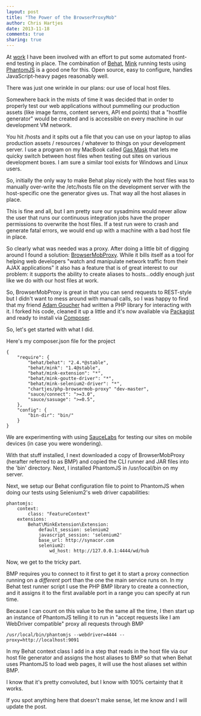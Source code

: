```yaml
---
layout: post
title: "The Power of the BrowserProxyMob"
author: Chris Hartjes
date: 2013-11-18
comments: true
sharing: true
---
```

At [work](http://synacor.com) I have been involved with an effort to put some
automated front-end testing in place. The combination of [Behat](http://behat.org),
[Mink](http://mink.behat.org) running tests using [PhantomJS](http://phantomjs.org)
is a good one for this. Open source, easy to configure, handles JavaScript-heavy
pages reasonably well.

There was just one wrinkle in our plans: our use of local host files.

Somewhere back in the mists of time it was decided that in order to properly
test our web applications without pummelling our production assets (like
image farms, content servers, API end points) that a "hostfile generator"
would be created and is accessible on every machine in our development VM
network.

You hit <hostname>/hosts and it spits out a file that you can use on your
laptop to alias production assets / resources / whatever to things on your
development server. I use a program on my MacBook called [Gas Mask](http://www.clockwise.ee/gasmask/)
that lets me quicky switch between host files when testing out sites on
various development boxes. I am sure a similar tool exists for Windows and
Linux users.

So, initially the only way to make Behat play nicely with the host files was
to manually over-write the /etc/hosts file on the development server with
the host-specific one the generator gives us. That way all the host aliases
in place.

This is fine and all, but I am pretty sure our sysadmins would never allow
the user that runs our continuous integration jobs have the proper permissions
to  overwrite the host files. If a test run were to crash and generate fatal
errors, we would end up with a machine with a bad host file in place.

So clearly what was needed was a proxy. After doing a little bit of digging
around I found a solution: [BrowserMobProxy](http://bmp.lightbody.net/). While
it bills itself as a tool for helping web developers "watch and manipulate
network traffic from their AJAX applications" it also has a feature that
is of great interest to our problem: it supports the ability to create aliases
to hosts...oddly enough just like we do with our host files at work.

So, BrowserMobProxy is great in that you can send requests to REST-style but
I didn't want to mess around with manual calls, so I was happy to find that
my friend [Adam Goucher](http://element34.ca) had written a PHP library for
interacting with it. I forked his code, cleaned it up a little and it's
now available via [Packagist](https://packagist.org/packages/chartjes/php-browsermob-proxy)
and ready to install via [Composer](http://getcomposer.org).

So, let's get started with what I did.

Here's my composer.json file for the project

~~~
{
    "require": {
        "behat/behat": "2.4.*@stable",
        "behat/mink": "1.4@stable",
        "behat/mink-extension": "*",
        "behat/mink-goutte-driver": "*",
        "behat/mink-selenium2-driver": "*",
        "chartjes/php-browsermob-proxy" "dev-master",
        "sauce/connect": ">=3.0",
        "sauce/sasuage": ">=0.5",
    },
    "config": {
        "bin-dir": "bin/"
    }
}
~~~

We are experimenting with using [SauceLabs](http://sauce.io) for testing our
sites on mobile devices (in case you were wondering).

With that stuff installed, I next downloaded a copy of BrowserMobProxy (herafter referred to as BMP) and
copied the CLI runner and JAR files into the 'bin' directory. Next, I installed
PhantomJS in /usr/local/bin on my server.

Next, we setup our Behat configuration file to point to PhantomJS when doing
our tests using Selenium2's web driver capabilities:

~~~
phantomjs:
    context:
        class: "FeatureContext"
    extensions:
        Behat\MinkExtension\Extension:
            default_session: selenium2
            javascript_session: 'selenium2'
            base_url: http://synacor.com
            selenium2:
                wd_host: http://127.0.0.1:4444/wd/hub
~~~

Now, we get to the tricky part.

BMP requires you to connect to it first to get it to start a
proxy connection running on a *different* port than the one the main service
runs on. In my Behat test runner script I use the PHP BMP library to create
a connection, and it assigns it to the first available port in a range you
can specify at run time.

Because I can count on this value to be the same all the time, I then start
up an instance of PhantomJS telling it to run in "accept requests like I am
WebDriver compatible" proxy all requests through BMP

~~~
/usr/local/bin/phantomjs --webdriver=4444 --proxy=http://localhost:9091
~~~


In my Behat context class I add in a step that reads in the host file via
our host file generator and assigns the host aliases to BMP so that when
Behat uses PhantomJS to load web pages, it will use the host aliases set
within BMP.

I know that it's pretty convoluted, but I know with 100% certainty that it
works.

If you spot anything here that doesn't make sense, let me know and I will
update the post.
